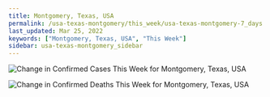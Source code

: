 ```yaml
---
title: Montgomery, Texas, USA
permalink: /usa-texas-montgomery/this_week/usa-texas-montgomery-7_days.html
last_updated: Mar 25, 2022
keywords: ["Montgomery, Texas, USA", "This Week"]
sidebar: usa-texas-montgomery_sidebar
---
```


![Change in Confirmed Cases This Week for Montgomery, Texas, USA](/covid_tracker/images/graphs/usa-texas-montgomery-delta_confirmed-7_days_graph.png)

![Change in Confirmed Deaths This Week for Montgomery, Texas, USA](/covid_tracker/images/graphs/usa-texas-montgomery-delta_deaths-7_days_graph.png)
